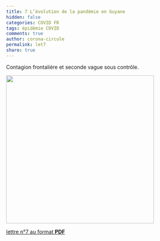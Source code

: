 ```yaml
---
title: 7 L’évolution de la pandémie en Guyane 
hidden: false
categories: COVID FR
tags: épidémie COVID 
comments: true
author: corona-circule
permalink: let7
share: true
---
```


<link rel="stylesheet" href="../assets/css/style.css">

Contagion frontalière et seconde vague sous contrôle.<br/>



<img src='/lettres/images/img-07.png' width='400px'/>

[lettre n°7 au format __PDF__](/lettres/resources/pdf/lettre-07.pdf)
